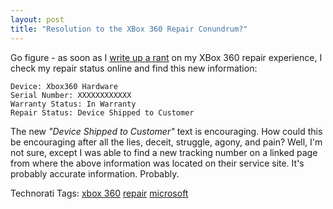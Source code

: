 ```yaml
---
layout: post
title: "Resolution to the XBox 360 Repair Conundrum?"
---
```



<p>Go figure - as soon as I <a href="http://kindohm.com/archive/2007/09/24/xbox-repair-customer-service-lousy.aspx" target="_blank">write up a rant</a> on my XBox 360 repair experience, I check my repair status online and find this new information:</p>
<pre><code>Device: Xbox360 Hardware
Serial Number: XXXXXXXXXXXX
Warranty Status: In Warranty
Repair Status: Device Shipped to Customer</code></pre>
<p>The new <em>"Device Shipped to Customer"</em> text is encouraging.  How could this be encouraging after all the lies, deceit, struggle, agony, and pain?  Well, I'm not sure, except I was able to find a new tracking number on a linked page from where the above information was located on their service site.  It's probably accurate information.  Probably.  </p> 
<div class="tagst" id="0767317B-992E-4b12-91E0-4F059A8CECA8:23945bc6-7ca2-4cf0-8961-afe0964e729f" contenteditable="false">Technorati Tags: <a href="http://technorati.com/tags/xbox%20360" target="_blank" rel="tag">xbox 360</a> <a href="http://technorati.com/tags/repair" target="_blank" rel="tag">repair</a> <a href="http://technorati.com/tags/microsoft" target="_blank" rel="tag">microsoft</a></div> 
